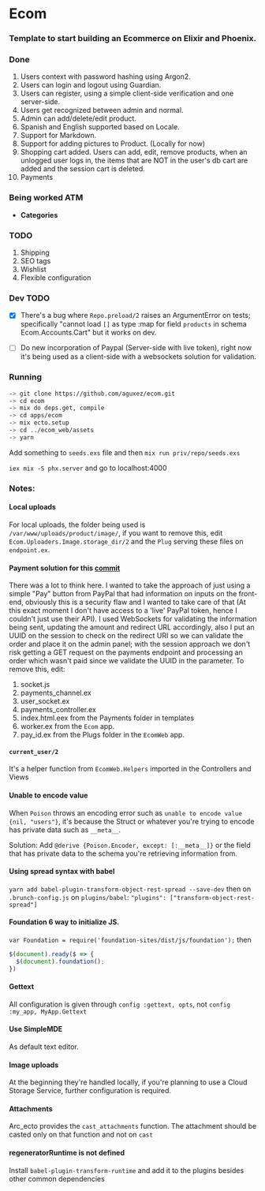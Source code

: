 # Ecom

### Template to start building an Ecommerce on Elixir and Phoenix.

### Done

1. Users context with password hashing using Argon2.
2. Users can login and logout using Guardian.
3. Users can register, using a simple client-side verification and one server-side.
4. Users get recognized between admin and normal.
5. Admin can add/delete/edit product.
6. Spanish and English supported based on Locale.
7. Support for Markdown.
8. Support for adding pictures to Product. (Locally for now)
9. Shopping cart added. Users can add, edit, remove products, when an unlogged user logs in, the items that are NOT in the user's db cart are added and the session cart is deleted.
10. Payments

### Being worked ATM
- **Categories**


### TODO
1. Shipping
2. SEO tags
3. Wishlist
4. Flexible configuration

### Dev TODO
- [x] There's a bug where `Repo.preload/2` raises an ArgumentError on tests; specifically "cannot load `[]` as type :map for field `products` in schema Ecom.Accounts.Cart" but it works on dev.

- [ ] Do new incorporation of Paypal (Server-side with live token), right now it's being used as a client-side with a websockets solution for validation.

### Running

```sh
-> git clone https://github.com/aguxez/ecom.git
-> cd ecom
-> mix do deps.get, compile
-> cd apps/ecom
-> mix ecto.setup
-> cd ../ecom_web/assets
-> yarn
```

Add something to  `seeds.exs` file and then `mix run priv/repo/seeds.exs`

`iex mix -S phx.server` and go to localhost:4000

### Notes:
#### Local uploads
For local uploads, the folder being used is `/var/www/uploads/product/image/`, if you want to remove this, edit `Ecom.Uploaders.Image.storage_dir/2` and the `Plug` serving these files on `endpoint.ex`.

#### Payment solution for this [commit](https://github.com/aguxez/ecom/commit/42d5ca76f69ef705113db8b04c36e5b7b997937b)
There was a lot to think here. I wanted to take the approach of just using a simple "Pay" button from PayPal that had information on inputs on the front-end, obviously this is a security flaw and I wanted to take care of that (At this exact moment I don't have access to a 'live' PayPal token, hence I couldn't just use their API). I used WebSockets for validating the information being sent, updating the amount and redirect URL accordingly, also I put an UUID on the session to check on the redirect URI so we can validate the order and place it on the admin panel; with the session approach we don't risk getting a GET request on the payments endpoint and processing an order which wasn't paid since we validate the UUID in the parameter. To remove this, edit:

1. socket.js
2. payments_channel.ex
3. user_socket.ex
4. payments_controller.ex
5. index.html.eex from the Payments folder in templates
6. worker.ex from the `Ecom` app.
7. pay_id.ex from the Plugs folder in the `EcomWeb` app.

#### `current_user/2`
It's a helper function from `EcomWeb.Helpers` imported in the Controllers and Views

#### Unable to encode value
When `Poison` throws an encoding error such as `unable to encode value {nil, "users"}`, it's because the Struct or whatever you're trying to encode has private data such as `__meta__`.

Solution: Add `@derive {Poison.Encoder, except: [:__meta__]}` or the field that has private data to the schema you're retrieving information from.

#### Using spread syntax with babel
`yarn add babel-plugin-transform-object-rest-spread --save-dev` then on `.brunch-config.js` on `plugins/babel`: `"plugins": ["transform-object-rest-spread"]`

#### Foundation 6 way to initialize JS.

`var Foundation = require('foundation-sites/dist/js/foundation');` then
```js
$(document).ready($ => {
  $(document).foundation();
})
```

#### Gettext
All configuration is given through `config :gettext, opts`, not `config :my_app, MyApp.Gettext`

#### Use SimpleMDE
As default text editor.

#### Image uploads
At the beginning they're handled locally, if you're planning to use a Cloud Storage Service, further configuration is required.

#### Attachments
Arc_ecto provides the `cast_attachments` function. The attachment should be casted only on that function and not on `cast`

#### regeneratorRuntime is not defined
Install `babel-plugin-transform-runtime` and add it to the plugins besides other common dependencies

